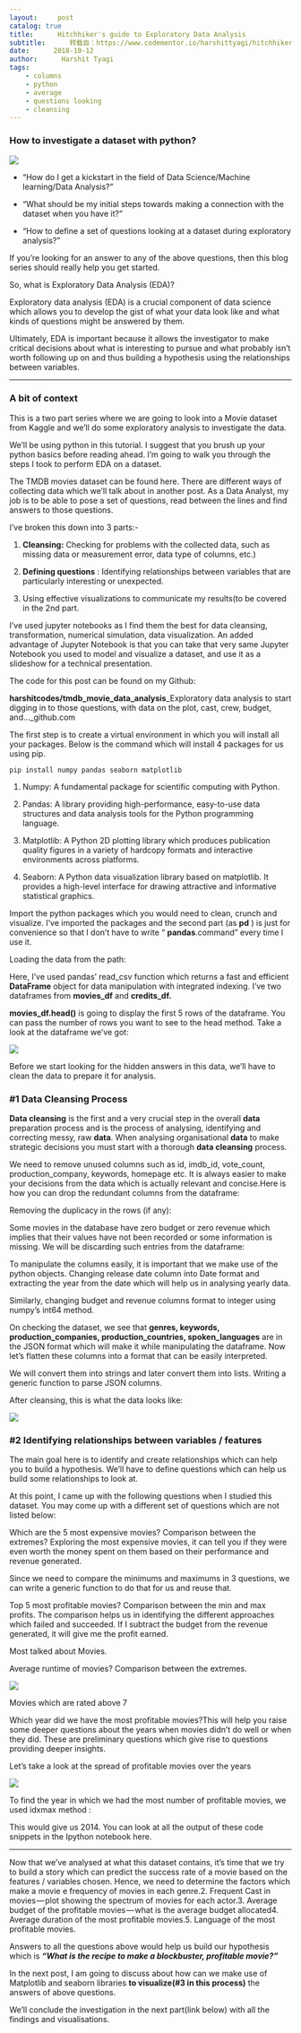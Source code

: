 ```yaml
---
layout:     post
catalog: true
title:      Hitchhiker's guide to Exploratory Data Analysis
subtitle:      转载自：https://www.codementor.io/harshittyagi/hitchhiker-s-guide-to-exploratory-data-analysis-o8zd5h2ci
date:      2018-10-12
author:      Harshit Tyagi
tags:
    - columns
    - python
    - average
    - questions looking
    - cleansing
---
```


###  How to investigate a dataset with python?

![](https://cdn-images-1.medium.com/max/1600/1*5SpR1EAjK1V7P_-V4xUt3w.jpeg)


- “How do I get a kickstart in the field of Data Science/Machine learning/Data Analysis?”

- “What should be my initial steps towards making a connection with the dataset when you have it?”

- “How to define a set of questions looking at a dataset during exploratory analysis?”


If you’re looking for an answer to any of the above questions, then this blog series should really help you get started.

So, what is Exploratory Data Analysis (EDA)?

Exploratory data analysis (EDA) is a crucial component of data science which allows you to develop the gist of what your data look like and what kinds of questions might be answered by them.

Ultimately, EDA is important because it allows the investigator to make critical decisions about what is interesting to pursue and what probably isn’t worth following up on and thus building a hypothesis using the relationships between variables.

---

###  A bit of context

This is a two part series where we are going to look into a Movie dataset from Kaggle and we’ll do some exploratory analysis to investigate the data.

We’ll be using python in this tutorial. I suggest that you brush up your python basics before reading ahead. I’m going to walk you through the steps I took to perform EDA on a dataset.

The TMDB movies dataset can be found here. There are different ways of collecting data which we’ll talk about in another post. As a Data Analyst, my job is to be able to pose a set of questions, read between the lines and find answers to those questions.

I’ve broken this down into 3 parts:-

1. **Cleansing:** Checking for problems with the collected data, such as missing data or measurement error, data type of columns, etc.)

1. **Defining questions** : Identifying relationships between variables that are particularly interesting or unexpected.

1. Using effective visualizations to communicate my results(to be covered in the 2nd part.


I’ve used jupyter notebooks as I find them the best for data cleansing, transformation, numerical simulation, data visualization. An added advantage of Jupyter Notebook is that you can take that very same Jupyter Notebook you used to model and visualize a dataset, and use it as a slideshow for a technical presentation.

The code for this post can be found on my Github:

 **harshitcodes/tmdb_movie_data_analysis**_Exploratory data analysis to start digging in to those questions, with data on the plot, cast, crew, budget, and…_github.com

The first step is to create a virtual environment in which you will install all your packages. Below is the command which will install 4 packages for us using pip.

```
pip install numpy pandas seaborn matplotlib

```

1. Numpy: A fundamental package for scientific computing with Python.

1. Pandas: A library providing high-performance, easy-to-use data structures and data analysis tools for the Python programming language.

1. Matplotlib: A Python 2D plotting library which produces publication quality figures in a variety of hardcopy formats and interactive environments across platforms.

1. Seaborn: A Python data visualization library based on matplotlib. It provides a high-level interface for drawing attractive and informative statistical graphics.


Import the python packages which you would need to clean, crunch and visualize. I’ve imported the packages and the second part (as **pd** ) is just for convenience so that I don’t have to write “ **pandas**.command” every time I use it.

Loading the data from the path:

Here, I’ve used pandas’ read_csv function which returns a fast and efficient **DataFrame** object for data manipulation with integrated indexing. I’ve two dataframes from **movies_df** and **credits_df.**

**movies_df.head()** is going to display the first 5 rows of the dataframe. You can pass the number of rows you want to see to the head method. Take a look at the dataframe we’ve got:

![](https://cdn-images-1.medium.com/max/2000/1*PMym2VTCAgU1I5gFd1q8zQ.png)


Before we start looking for the hidden answers in this data, we’ll have to clean the data to prepare it for analysis.

###  **#1 Data Cleansing Process**

**Data cleansing** is the first and a very crucial step in the overall **data** preparation process and is the process of analysing, identifying and correcting messy, raw **data**. When analysing organisational **data** to make strategic decisions you must start with a thorough **data cleansing** process.


We need to remove unused columns such as id, imdb_id, vote_count, production_company, keywords, homepage etc. It is always easier to make your decisions from the data which is actually relevant and concise.Here is how you can drop the redundant columns from the dataframe:


Removing the duplicacy in the rows (if any):


Some movies in the database have zero budget or zero revenue which implies that their values have not been recorded or some information is missing. We will be discarding such entries from the dataframe:


To manipulate the columns easily, it is important that we make use of the python objects. Changing release date column into Date format and extracting the year from the date which will help us in analysing yearly data.


Similarly, changing budget and revenue columns format to integer using numpy’s int64 method.


On checking the dataset, we see that **genres, keywords, production_companies, production_countries, spoken_languages** are in the JSON format which will make it while manipulating the dataframe. Now let’s flatten these columns into a format that can be easily interpreted.


We will convert them into strings and later convert them into lists. Writing a generic function to parse JSON columns.

After cleansing, this is what the data looks like:

![](https://cdn-images-1.medium.com/max/1600/1*xgkI4ZhqPvM7VSy-uO5X7A.png)


###  **#2** Identifying relationships between variables / features

The main goal here is to identify and create relationships which can help you to build a hypothesis. We’ll have to define questions which can help us build some relationships to look at.

At this point, I came up with the following questions when I studied this dataset. You may come up with a different set of questions which are not listed below:


Which are the 5 most expensive movies? Comparison between the extremes? Exploring the most expensive movies, it can tell you if they were even worth the money spent on them based on their performance and revenue generated.


Since we need to compare the minimums and maximums in 3 questions, we can write a generic function to do that for us and reuse that.


Top 5 most profitable movies? Comparison between the min and max profits. The comparison helps us in identifying the different approaches which failed and succeeded. If I subtract the budget from the revenue generated, it will give me the profit earned.


Most talked about Movies.


Average runtime of movies? Comparison between the extremes.


![](https://cdn-images-1.medium.com/max/1600/1*4MVGIxHIRbOtGfBYaQwa4g.png)



Movies which are rated above 7


Which year did we have the most profitable movies?This will help you raise some deeper questions about the years when movies didn’t do well or when they did. These are preliminary questions which give rise to questions providing deeper insights.


Let’s take a look at the spread of profitable movies over the years

![](https://cdn-images-1.medium.com/max/1600/1*q0JZ-nz5V1p1NjTEdwIcvA.png)


To find the year in which we had the most number of profitable movies, we used idxmax method :

This would give us 2014. You can look at all the output of these code snippets in the Ipython notebook here.

---

Now that we’ve analysed at what this dataset contains, it’s time that we try to build a story which can predict the success rate of a movie based on the features / variables chosen. Hence, we need to determine the factors which make a movie e frequency of movies in each genre.2. Frequent Cast in movies — plot showing the spectrum of movies for each actor.3. Average budget of the profitable movies — what is the average budget allocated4. Average duration of the most profitable movies.5. Language of the most profitable movies.

Answers to all the questions above would help us build our hypothesis which is ***“What is the recipe to make a blockbuster, profitable movie?”***

In the next post, I am going to discuss about how can we make use of Matplotlib and seaborn libraries **to visualize(#3 in this process)** the answers of above questions.

We’ll conclude the investigation in the next part(link below) with all the findings and visualisations.
